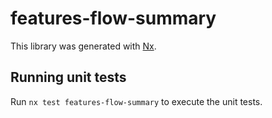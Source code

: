 # features-flow-summary

This library was generated with [Nx](https://nx.dev).

## Running unit tests

Run `nx test features-flow-summary` to execute the unit tests.
